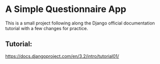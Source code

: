 # A Simple Questionnaire App

This is a small project following along the Django official documentation tutorial with a few changes for practice.

## Tutorial:
https://docs.djangoproject.com/en/3.2/intro/tutorial01/

